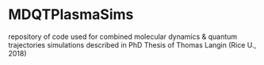# MDQTPlasmaSims
repository of code used for combined molecular dynamics &amp; quantum trajectories simulations described in PhD Thesis of Thomas Langin (Rice U., 2018)
